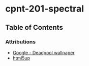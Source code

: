 # cpnt-201-spectral

## Table of Contents

### Attributions

- [Google - Deadpool wallpaper](google.com)
- [html5up](https://html5up.net/)
